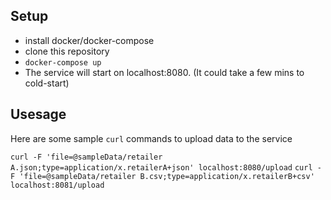 ## Setup

- install docker/docker-compose
- clone this repository
- `docker-compose up`
- The service will start on localhost:8080. (It could take a few mins to cold-start)

## Usesage 

Here are some sample `curl` commands to upload data to the service

```curl -F 'file=@sampleData/retailer A.json;type=application/x.retailerA+json' localhost:8080/upload```
```curl -F 'file=@sampleData/retailer B.csv;type=application/x.retailerB+csv' localhost:8081/upload```

